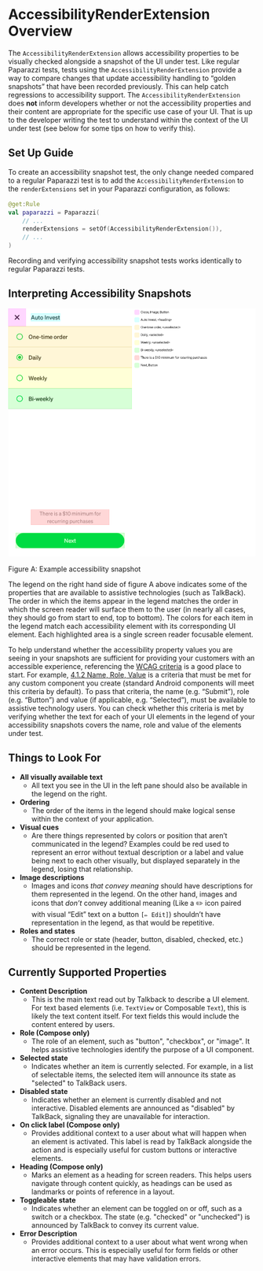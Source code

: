AccessibilityRenderExtension Overview
========

The `AccessibilityRenderExtension` allows accessibility properties to be visually checked alongside a snapshot of the UI under test. Like regular Paparazzi tests, tests using the `AccessibilityRenderExtension` provide a way to compare changes that update accessibility handling to “golden snapshots” that have been recorded previously. This can help catch regressions to accessibility support. The `AccessibilityRenderExtension` does **not** inform developers whether or not the accessibility properties and their content are appropriate for the specific use case of your UI. That is up to the developer writing the test to understand within the context of the UI under test (see below for some tips on how to verify this).

Set Up Guide
-------

To create an accessibility snapshot test, the only change needed compared to a regular Paparazzi test is to add the `AccessibilityRenderExtension` to the `renderExtensions` set in your Paparazzi configuration, as follows:

```kotlin
@get:Rule
val paparazzi = Paparazzi(
	// ...
	renderExtensions = setOf(AccessibilityRenderExtension()),
	// ...
)
```

Recording and verifying accessibility snapshot tests works identically to regular Paparazzi tests.

Interpreting Accessibility Snapshots
-------

![Figure A: Example accessibility snapshot](images/accessibility_snapshot_example.png)

Figure A: Example accessibility snapshot

The legend on the right hand side of figure A above indicates some of the properties that are available to assistive technologies (such as TalkBack). The order in which the items appear in the legend matches the order in which the screen reader will surface them to the user (in nearly all cases, they should go from start to end, top to bottom). The colors for each item in the legend match each accessibility element with its corresponding UI element. Each highlighted area is a single screen reader focusable element.

To help understand whether the accessibility property values you are seeing in your snapshots are sufficient for providing your customers with an accessible experience, referencing the [WCAG criteria](https://www.w3.org/TR/WCAG22/) is a good place to start. For example, [4.1.2 Name, Role, Value](https://www.w3.org/TR/WCAG22/#name-role-value) is a criteria that must be met for any custom component you create (standard Android components will meet this criteria by default). To pass that criteria, the name (e.g. “Submit”), role (e.g. “Button”) and value (if applicable, e.g. “Selected”), must be available to assistive technology users. You can check whether this criteria is met by verifying whether the text for each of your UI elements in the legend of your accessibility snapshots covers the name, role and value of the elements under test.

Things to Look For
-------

- **All visually available text**
    - All text you see in the UI in the left pane should also be available in the legend on the right.
- **Ordering**
    - The order of the items in the legend should make logical sense within the context of your application.
- **Visual cues**
    - Are there things represented by colors or position that aren’t communicated in the legend? Examples could be red used to represent an error without textual description or a label and value being next to each other visually, but displayed separately in the legend, losing that relationship.
- **Image descriptions**
    - Images and icons *that convey meaning* should have descriptions for them represented in the legend. On the other hand, images and icons that *don’t* convey additional meaning (Like a ✏️ icon paired with visual “Edit” text on a button `[✏️ Edit]`) shouldn’t have representation in the legend, as that would be repetitive.
- **Roles and states**
    - The correct role or state (header, button, disabled, checked, etc.) should be represented in the legend.

Currently Supported Properties
-------

- **Content Description**
    - This is the main text read out by Talkback to describe a UI element. For text based elements (i.e. `TextView` or Composable `Text`), this is likely the text content itself. For text fields this would include the content entered by users.
- **Role (Compose only)**
    - The role of an element, such as "button", "checkbox", or "image". It helps assistive technologies identify the purpose of a UI component.
- **Selected state**
    - Indicates whether an item is currently selected. For example, in a list of selectable items, the selected item will announce its state as "selected" to TalkBack users.
- **Disabled state**
    - Indicates whether an element is currently disabled and not interactive. Disabled elements are announced as "disabled" by TalkBack, signaling they are unavailable for interaction.
- **On click label (Compose only)**
    - Provides additional context to a user about what will happen when an element is activated. This label is read by TalkBack alongside the action and is especially useful for custom buttons or interactive elements.
- **Heading (Compose only)**
    - Marks an element as a heading for screen readers. This helps users navigate through content quickly, as headings can be used as landmarks or points of reference in a layout.
- **Toggleable state**
    - Indicates whether an element can be toggled on or off, such as a switch or a checkbox. The state (e.g. "checked" or "unchecked") is announced by TalkBack to convey its current value.
- **Error Description**
    - Provides additional context to a user about what went wrong when an error occurs. This is especially useful for form fields or other interactive elements that may have validation errors.
